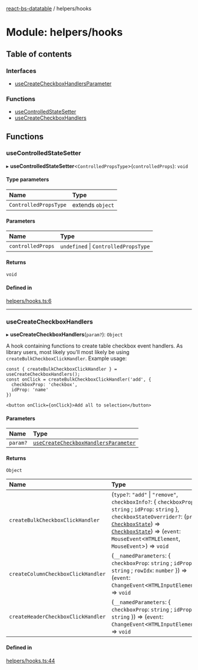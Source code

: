 [react-bs-datatable](../README.md) / helpers/hooks

# Module: helpers/hooks

## Table of contents

### Interfaces

- [useCreateCheckboxHandlersParameter](../interfaces/helpers_hooks.useCreateCheckboxHandlersParameter.md)

### Functions

- [useControlledStateSetter](helpers_hooks.md#usecontrolledstatesetter)
- [useCreateCheckboxHandlers](helpers_hooks.md#usecreatecheckboxhandlers)

## Functions

### useControlledStateSetter

▸ **useControlledStateSetter**<`ControlledPropsType`\>(`controlledProps`): `void`

#### Type parameters

| Name | Type |
| :------ | :------ |
| `ControlledPropsType` | extends `object` |

#### Parameters

| Name | Type |
| :------ | :------ |
| `controlledProps` | `undefined` \| `ControlledPropsType` |

#### Returns

`void`

#### Defined in

[helpers/hooks.ts:6](https://github.com/imballinst/react-bs-datatable/blob/master/src/helpers/hooks.ts#L6)

___

### useCreateCheckboxHandlers

▸ **useCreateCheckboxHandlers**(`param?`): `Object`

A hook containing functions to create table checkbox event handlers.
As library users, most likely you'll most likely be using `createBulkCheckboxClickHandler`. Example usage:

```
const { createBulkCheckboxClickHandler } = useCreateCheckboxHandlers();
const onClick = createBulkCheckboxClickHandler('add', {
  checkboxProp: 'checkbox',
  idProp: 'name'
})

<button onClick={onClick}>Add all to selection</button>
```

#### Parameters

| Name | Type |
| :------ | :------ |
| `param?` | [`useCreateCheckboxHandlersParameter`](../interfaces/helpers_hooks.useCreateCheckboxHandlersParameter.md) |

#### Returns

`Object`

| Name | Type |
| :------ | :------ |
| `createBulkCheckboxClickHandler` | (`type?`: ``"add"`` \| ``"remove"``, `checkboxInfo?`: { `checkboxProp`: `string` ; `idProp`: `string`  }, `checkboxStateOverrider?`: (`prev`: [`CheckboxState`](../interfaces/helpers_types.CheckboxState.md)) => [`CheckboxState`](../interfaces/helpers_types.CheckboxState.md)) => (`event`: `MouseEvent`<`HTMLElement`, `MouseEvent`\>) => `void` |
| `createColumnCheckboxClickHandler` | (`__namedParameters`: { `checkboxProp`: `string` ; `idProp`: `string` ; `rowIdx`: `number`  }) => (`event`: `ChangeEvent`<`HTMLInputElement`\>) => `void` |
| `createHeaderCheckboxClickHandler` | (`__namedParameters`: { `checkboxProp`: `string` ; `idProp`: `string`  }) => (`event`: `ChangeEvent`<`HTMLInputElement`\>) => `void` |

#### Defined in

[helpers/hooks.ts:44](https://github.com/imballinst/react-bs-datatable/blob/master/src/helpers/hooks.ts#L44)
